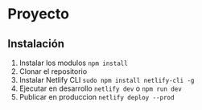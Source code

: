 # Proyecto


## Instalación

1. Instalar los modulos `npm install`
2. Clonar el repositorio
3. Instalar Netlify CLI `sudo npm install netlify-cli -g`
4. Ejecutar en desarrollo `netlify dev` o `npm run dev`
5. Publicar en produccion `netlify deploy --prod` 
